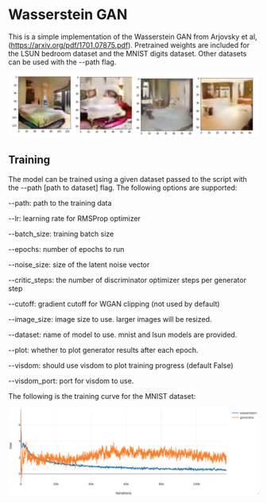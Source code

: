 # Wasserstein GAN

This is a simple implementation of the Wasserstein GAN from Arjovsky et al,
(https://arxiv.org/pdf/1701.07875.pdf). Pretrained weights are included for the
LSUN bedroom dataset and the MNIST digits dataset. Other datasets can be used
with the --path flag. 

![examples](samples/sample-all.png)

## Training

The model can be trained using a given dataset passed to the script with the
--path [path to dataset] flag. The following options are supported:

--path: path to the training data

--lr: learning rate for RMSProp optimizer

--batch_size: training batch size

--epochs: number of epochs to run

--noise_size: size of the latent noise vector

--critic_steps: the number of discriminator optimizer steps per generator step

--cutoff: gradient cutoff for WGAN clipping (not used by default)

--image_size: image size to use. larger images will be resized.

--dataset: name of model to use. mnist and lsun models are provided.

--plot: whether to plot generator results after each epoch.

--visdom: should use visdom to plot training progress (default False)

--visdom_port: port for visdom to use.

The following is the training curve for the MNIST dataset:

![train](samples/train.png)
